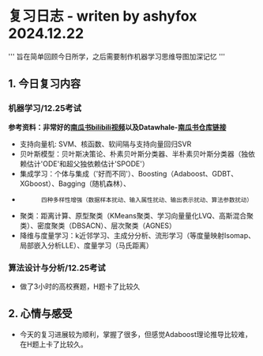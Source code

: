 # 复习日志 - writen by ashyfox  2024.12.22 

''' 
旨在简单回顾今日所学，之后需要制作机器学习思维导图加深记忆
'''

## 1. 今日复习内容
### 机器学习/12.25考试

**参考资料：非常好的[南瓜书bilibili视频](https://www.bilibili.com/video/BV1Mh411e7VU/?spm_id_from=333.999.0.0&vd_source=418a233b7d994634d622441c5f15b5f6)以及Datawhale-[南瓜书仓库链接](https://github.com/datawhalechina/pumpkin-book)**

- 支持向量机: SVM、核函数、软间隔与支持向量回归SVR
- 贝叶斯模型：贝叶斯决策论、朴素贝叶斯分类器、半朴素贝叶斯分类器（独依赖估计'ODE'和超父独依赖估计'SPODE'） 
- 集成学习：个体与集成（'好而不同'）、Boosting（Adaboost、GDBT、XGboost）、Bagging（随机森林）、
-           四种多样性增强（数据样本扰动、输入属性扰动、输出表示扰动、算法参数扰动）
- 聚类：距离计算、原型聚类（KMeans聚类、学习向量量化LVQ、高斯混合聚类）、密度聚类（DBSACN）、层次聚类（AGNES）
- 降维与度量学习：k近邻学习、主成分分析、流形学习（等度量映射Isomap、局部嵌入分析LLE）、度量学习（马氏距离）

### 算法设计与分析/12.25考试  
- 做了3小时的高校赛题，H题卡了比较久

## 2. 心情与感受
- 今天的复习进展较为顺利，掌握了很多，但感觉Adaboost理论推导比较难，在H题上卡了比较久。
